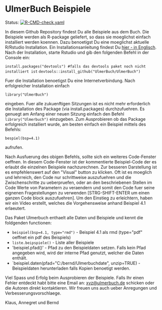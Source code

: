 # UlmerBuch Beispiele


Status: [![R-CMD-check.yaml](https://github.com/green-striped-gecko/UlmerBuch/actions/workflows/check.yml/badge.svg)](https://github.com/green-striped-gecko/UlmerBuch/actions/workflows/check.yml)



In diesem Github Repository findest Du alle Beispiele aus dem Buch. Die Beispiele werden als R-package geliefert, so dass sie moeglichst einfach installiert werden koennen. Dazu benoetigst Du eine moeglichst aktuelle R/Rstudio Installation. Ein Installationsanleitung findest Du [hier - in Englisch](https://rstudio-education.github.io/hopr/starting.html). Nach der Installation, starte Rstudio und gib den folgenden Befehl in der Console ein:

`install.packages("devtools") #falls das devtools paket noch nicht installiert ist`
`devtools::install_github("UlmerBuch/UlmerBuch")`


Fuer die Installation benoetigst Du eine Internetverbindung. Nach erfolgreicher Installation einfach

`library("UlmerBuch")`

eingeben. Fuer alle zukuenftigen Sitzungen ist es nicht mehr erforderlich die Installation des Package (via install.packages) durchzufuehren. Es genuegt am Anfang einer neuen Sitzung einfach den Befehl `library("Ulmerbuch")` einzugeben. Zum Ausprobieren ob das Package erfolgreich installiert wurde, am besten einfach ein Beispiel mittels des Befehls:

`bespiel(bsp=4.1)`

aufrufen.

Nach Ausfuerung des obigen Befehls, sollte sich ein weiteres Code-Fenster oeffnen. In diesem Code-Fenster ist der kommentierte Beispiel-Code der es erlaubt die einzelnen Beispiele nachzurechnen. Zur besseren Darstellung ist es empfehlenswert auf den "Visual" button zu klicken. Oft ist es moeglich und lehrreich, den Code nur schrittweise auszufuehren und die Zwischenschritte zu ueberpruefen, oder an den beschriebenen Stellen im Code Werte von Parametern zu veraendern und somit den Code fuer seine eignenen Fragestellungen zu verwenden [STRG-SHIFT-ENTER um einen ganzen Code block auszufuehren]. Um den Einstieg zu erleichtern, haben wir ein Video erstellt, welches die Vorgehensweise anhand Beispiel 4.1 erlaeutert.

Das Paket Ulmerbuch enthaelt alle Daten und Beispiele und kennt die foldgenden functionen:

- `beispiel(bsp=4.1, type="rmd")` - Beispiel 4.1 als rmd (type="pdf" oeffnet ein pdf des Beispiels)
- `liste.beipspiele()` - Liste aller Beispiele
- 'beispiel.pfad()' - Pfad zu den Beispieldaten setzen. Falls kein Pfad angegeben wird, wird der interne Pfad genutzt, welcher die Daten enthält.
- `beispiel.daten(pfad="C:/bernd/Ulmerbuchdate", unzip=TRUE) - Beispieldaten herunterladen falls Kopien benoetigt werden.

Viel Spass und Erfolg beim Ausprobieren der Beispiele. Falls Ihr einen Fehler entdeckt habt bitte eine Email an: [xyz\@ulmerbuch.de](xyz@ulmerbuch.de) schicken oder die Autoren direkt kontaktieren. Wir freuen uns auch ueber Anregungen und Verbesserungsvorschlaege. 

Klaus, Annegret und Bernd
